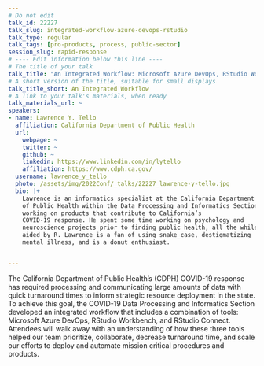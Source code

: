 ```yaml
---
# Do not edit
talk_id: 22227
talk_slug: integrated-workflow-azure-devops-rstudio
talk_type: regular
talk_tags: [pro-products, process, public-sector]
session_slug: rapid-response
# ---- Edit information below this line ----
# The title of your talk
talk_title: "An Integrated Workflow: Microsoft Azure DevOps, RStudio Workbench, RStudio Connect"
# A short version of the title, suitable for small displays
talk_title_short: An Integrated Workflow
# A link to your talk's materials, when ready
talk_materials_url: ~
speakers:
- name: Lawrence Y. Tello
  affiliation: California Department of Public Health
  url:
    webpage: ~
    twitter: ~
    github: ~
    linkedin: https://www.linkedin.com/in/lytello
    affiliation: https://www.cdph.ca.gov/
  username: lawrence_y_tello
  photo: /assets/img/2022Conf/_talks/22227_lawrence-y-tello.jpg
  bio: |+
    Lawrence is an informatics specialist at the California Department
    of Public Health within the Data Processing and Informatics Section  
    working on products that contribute to California’s
    COVID-19 response. He spent some time working on psychology and
    neuroscience projects prior to finding public health, all the while
    aided by R. Lawrence is a fan of using snake_case, destigmatizing
    mental illness, and is a donut enthusiast.


---
```


<!-- ABSTRACT ----
Please write abstract below. You may use simple markdown (links, code style, bold, italics)
-->

The California Department of Public Health’s (CDPH) COVID-19 response has
required processing and communicating large amounts of data with quick
turnaround times to inform strategic resource deployment in the state.
To achieve this goal, the COVID-19 Data Processing and Informatics Section developed an integrated workflow 
that includes a combination of tools: Microsoft Azure DevOps, RStudio Workbench, and RStudio
Connect. Attendees will walk away with an understanding of how these three tools helped 
our team prioritize, collaborate, decrease turnaround time, and scale our efforts 
to deploy and automate mission critical procedures and products.
